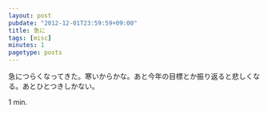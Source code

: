 ```yaml
---
layout: post
pubdate: "2012-12-01T23:59:59+09:00"
title: 急に
tags: [misc]
minutes: 1
pagetype: posts
---
```

急につらくなってきた。寒いからかな。あと今年の目標とか振り返ると悲しくなる。あとひとつきしかない。

1 min.
